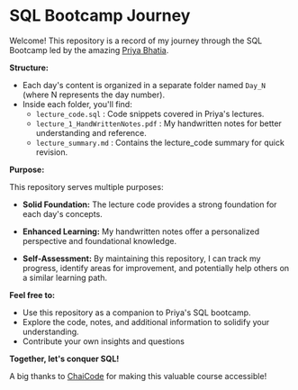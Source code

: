 
# SQL Bootcamp Journey

Welcome! This repository is a record of my journey through the SQL Bootcamp led by the amazing [Priya Bhatia](https://techforallwithpriya.graphy.com/).

**Structure:**

- Each day's content is organized in a separate folder named `Day_N` (where N represents the day number).
- Inside each folder, you'll find:
  - `lecture_code.sql` : Code snippets covered in Priya's lectures.
  - `lecture_1_HandWrittenNotes.pdf` : My handwritten notes for better understanding and reference.
  - `lecture_summary.md` : Contains the lecture_code summary for quick revision.

**Purpose:**

This repository serves multiple purposes:

- **Solid Foundation:** The lecture code provides a strong foundation for each day's concepts.
- **Enhanced Learning:** My handwritten notes offer a personalized perspective and foundational knowledge.

- **Self-Assessment:** By maintaining this repository, I can track my progress, identify areas for improvement, and potentially help others on a similar learning path.

**Feel free to:**

- Use this repository as a companion to Priya's SQL bootcamp.
- Explore the code, notes, and additional information to solidify your understanding.
- Contribute your own insights and questions

**Together, let's conquer SQL!**

A big thanks to [ChaiCode](https://chaicode.com/) for making this valuable course accessible!
